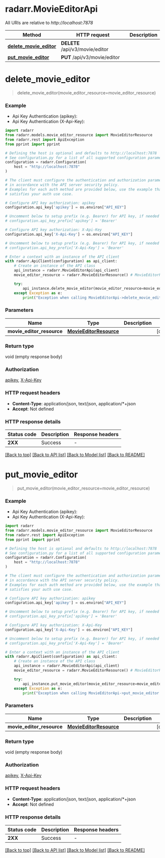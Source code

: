 # radarr.MovieEditorApi

All URIs are relative to *http://localhost:7878*

Method | HTTP request | Description
------------- | ------------- | -------------
[**delete_movie_editor**](MovieEditorApi.md#delete_movie_editor) | **DELETE** /api/v3/movie/editor | 
[**put_movie_editor**](MovieEditorApi.md#put_movie_editor) | **PUT** /api/v3/movie/editor | 


# **delete_movie_editor**
> delete_movie_editor(movie_editor_resource=movie_editor_resource)



### Example

* Api Key Authentication (apikey):
* Api Key Authentication (X-Api-Key):

```python
import radarr
from radarr.models.movie_editor_resource import MovieEditorResource
from radarr.rest import ApiException
from pprint import pprint

# Defining the host is optional and defaults to http://localhost:7878
# See configuration.py for a list of all supported configuration parameters.
configuration = radarr.Configuration(
    host = "http://localhost:7878"
)

# The client must configure the authentication and authorization parameters
# in accordance with the API server security policy.
# Examples for each auth method are provided below, use the example that
# satisfies your auth use case.

# Configure API key authorization: apikey
configuration.api_key['apikey'] = os.environ["API_KEY"]

# Uncomment below to setup prefix (e.g. Bearer) for API key, if needed
# configuration.api_key_prefix['apikey'] = 'Bearer'

# Configure API key authorization: X-Api-Key
configuration.api_key['X-Api-Key'] = os.environ["API_KEY"]

# Uncomment below to setup prefix (e.g. Bearer) for API key, if needed
# configuration.api_key_prefix['X-Api-Key'] = 'Bearer'

# Enter a context with an instance of the API client
with radarr.ApiClient(configuration) as api_client:
    # Create an instance of the API class
    api_instance = radarr.MovieEditorApi(api_client)
    movie_editor_resource = radarr.MovieEditorResource() # MovieEditorResource |  (optional)

    try:
        api_instance.delete_movie_editor(movie_editor_resource=movie_editor_resource)
    except Exception as e:
        print("Exception when calling MovieEditorApi->delete_movie_editor: %s\n" % e)
```



### Parameters


Name | Type | Description  | Notes
------------- | ------------- | ------------- | -------------
 **movie_editor_resource** | [**MovieEditorResource**](MovieEditorResource.md)|  | [optional] 

### Return type

void (empty response body)

### Authorization

[apikey](../README.md#apikey), [X-Api-Key](../README.md#X-Api-Key)

### HTTP request headers

 - **Content-Type**: application/json, text/json, application/*+json
 - **Accept**: Not defined

### HTTP response details

| Status code | Description | Response headers |
|-------------|-------------|------------------|
**2XX** | Success |  -  |

[[Back to top]](#) [[Back to API list]](../README.md#documentation-for-api-endpoints) [[Back to Model list]](../README.md#documentation-for-models) [[Back to README]](../README.md)

# **put_movie_editor**
> put_movie_editor(movie_editor_resource=movie_editor_resource)



### Example

* Api Key Authentication (apikey):
* Api Key Authentication (X-Api-Key):

```python
import radarr
from radarr.models.movie_editor_resource import MovieEditorResource
from radarr.rest import ApiException
from pprint import pprint

# Defining the host is optional and defaults to http://localhost:7878
# See configuration.py for a list of all supported configuration parameters.
configuration = radarr.Configuration(
    host = "http://localhost:7878"
)

# The client must configure the authentication and authorization parameters
# in accordance with the API server security policy.
# Examples for each auth method are provided below, use the example that
# satisfies your auth use case.

# Configure API key authorization: apikey
configuration.api_key['apikey'] = os.environ["API_KEY"]

# Uncomment below to setup prefix (e.g. Bearer) for API key, if needed
# configuration.api_key_prefix['apikey'] = 'Bearer'

# Configure API key authorization: X-Api-Key
configuration.api_key['X-Api-Key'] = os.environ["API_KEY"]

# Uncomment below to setup prefix (e.g. Bearer) for API key, if needed
# configuration.api_key_prefix['X-Api-Key'] = 'Bearer'

# Enter a context with an instance of the API client
with radarr.ApiClient(configuration) as api_client:
    # Create an instance of the API class
    api_instance = radarr.MovieEditorApi(api_client)
    movie_editor_resource = radarr.MovieEditorResource() # MovieEditorResource |  (optional)

    try:
        api_instance.put_movie_editor(movie_editor_resource=movie_editor_resource)
    except Exception as e:
        print("Exception when calling MovieEditorApi->put_movie_editor: %s\n" % e)
```



### Parameters


Name | Type | Description  | Notes
------------- | ------------- | ------------- | -------------
 **movie_editor_resource** | [**MovieEditorResource**](MovieEditorResource.md)|  | [optional] 

### Return type

void (empty response body)

### Authorization

[apikey](../README.md#apikey), [X-Api-Key](../README.md#X-Api-Key)

### HTTP request headers

 - **Content-Type**: application/json, text/json, application/*+json
 - **Accept**: Not defined

### HTTP response details

| Status code | Description | Response headers |
|-------------|-------------|------------------|
**2XX** | Success |  -  |

[[Back to top]](#) [[Back to API list]](../README.md#documentation-for-api-endpoints) [[Back to Model list]](../README.md#documentation-for-models) [[Back to README]](../README.md)

